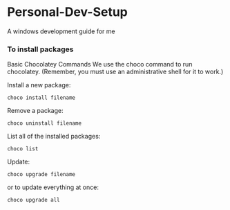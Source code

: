# Personal-Dev-Setup
A windows development guide for me

### To install packages
Basic Chocolatey Commands
We use the choco command to run chocolatey. (Remember, you must use an administrative shell for it to work.)

Install a new package:
```
choco install filename
```
Remove a package:
```
choco uninstall filename
```
List all of the installed packages:
```
choco list
```
Update:
```
choco upgrade filename
```
or to update everything at once:
```
choco upgrade all
```
